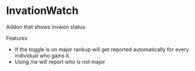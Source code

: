 # InvationWatch
Addon that shows invaion status

Features
* If the toggle is on major rankup will get reported automatically for every individual who gains it.
* Using /iw will report who is not major
